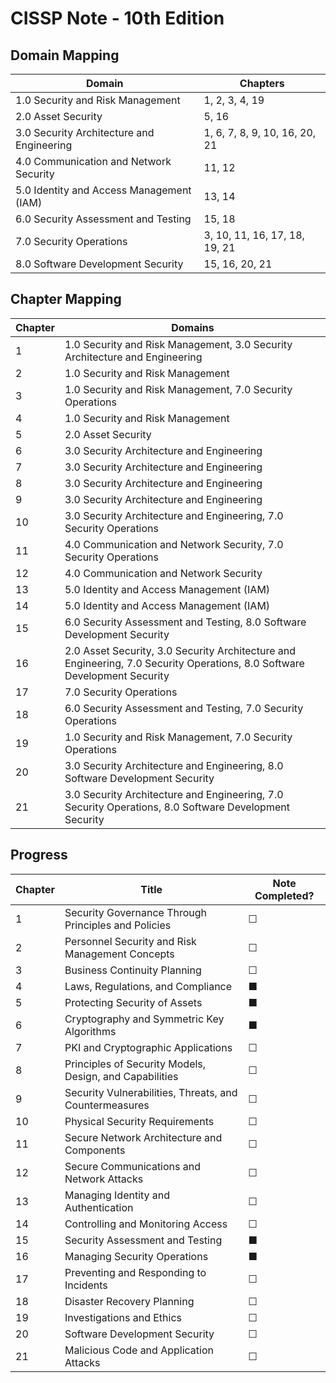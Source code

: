 # CISSP Note - 10th Edition

## Domain Mapping
| Domain                                      | Chapters                   |
|---------------------------------------------|----------------------------|
| 1.0 Security and Risk Management            | 1, 2, 3, 4, 19             |
| 2.0 Asset Security                          | 5, 16                      |
| 3.0 Security Architecture and Engineering   | 1, 6, 7, 8, 9, 10, 16, 20, 21 |
| 4.0 Communication and Network Security      | 11, 12                     |
| 5.0 Identity and Access Management (IAM)    | 13, 14                     |
| 6.0 Security Assessment and Testing         | 15, 18                     |
| 7.0 Security Operations                     | 3, 10, 11, 16, 17, 18, 19, 21 |
| 8.0 Software Development Security           | 15, 16, 20, 21             |

## Chapter Mapping
| Chapter | Domains |
|---------|---------|
| 1 | 1.0 Security and Risk Management, 3.0 Security Architecture and Engineering |
| 2 | 1.0 Security and Risk Management |
| 3 | 1.0 Security and Risk Management, 7.0 Security Operations |
| 4 | 1.0 Security and Risk Management |
| 5 | 2.0 Asset Security |
| 6 | 3.0 Security Architecture and Engineering |
| 7 | 3.0 Security Architecture and Engineering |
| 8 | 3.0 Security Architecture and Engineering |
| 9 | 3.0 Security Architecture and Engineering |
| 10 | 3.0 Security Architecture and Engineering, 7.0 Security Operations |
| 11 | 4.0 Communication and Network Security, 7.0 Security Operations |
| 12 | 4.0 Communication and Network Security |
| 13 | 5.0 Identity and Access Management (IAM) |
| 14 | 5.0 Identity and Access Management (IAM) |
| 15 | 6.0 Security Assessment and Testing, 8.0 Software Development Security |
| 16 | 2.0 Asset Security, 3.0 Security Architecture and Engineering, 7.0 Security Operations, 8.0 Software Development Security |
| 17 | 7.0 Security Operations |
| 18 | 6.0 Security Assessment and Testing, 7.0 Security Operations |
| 19 | 1.0 Security and Risk Management, 7.0 Security Operations |
| 20 | 3.0 Security Architecture and Engineering, 8.0 Software Development Security |
| 21 | 3.0 Security Architecture and Engineering, 7.0 Security Operations, 8.0 Software Development Security |

## Progress
| Chapter | Title                                                             | Note Completed? |
|---------|-------------------------------------------------------------------|-----------------|
| 1       | Security Governance Through Principles and Policies              | ☐               |
| 2       | Personnel Security and Risk Management Concepts                  | ☐               |
| 3       | Business Continuity Planning                                     | ☐               |
| 4       | Laws, Regulations, and Compliance                                | ■               |
| 5       | Protecting Security of Assets                                     | ■               |
| 6       | Cryptography and Symmetric Key Algorithms                        | ■               |
| 7       | PKI and Cryptographic Applications                               | ☐               |
| 8       | Principles of Security Models, Design, and Capabilities          | ☐               |
| 9       | Security Vulnerabilities, Threats, and Countermeasures           | ☐               |
| 10      | Physical Security Requirements                                   | ☐               |
| 11      | Secure Network Architecture and Components                       | ☐               |
| 12      | Secure Communications and Network Attacks                        | ☐               |
| 13      | Managing Identity and Authentication                             | ☐               |
| 14      | Controlling and Monitoring Access                                | ☐               |
| 15      | Security Assessment and Testing                                  | ■               |
| 16      | Managing Security Operations                                     | ■               |
| 17      | Preventing and Responding to Incidents                           | ☐               |
| 18      | Disaster Recovery Planning                                       | ☐               |
| 19      | Investigations and Ethics                                        | ☐               |
| 20      | Software Development Security                                    | ☐               |
| 21      | Malicious Code and Application Attacks                           | ☐               |
